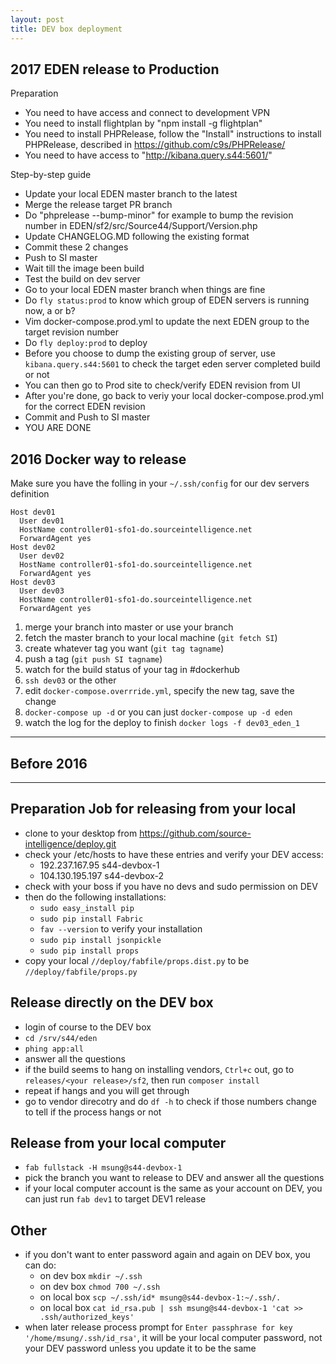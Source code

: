 ```yaml
---
layout: post
title: DEV box deployment
---
```


## 2017 EDEN release to Production

Preparation

* You need to have access and connect to development VPN
* You need to install flightplan by "npm install -g flightplan"
* You need to install PHPRelease, follow the "Install" instructions to install PHPRelease, described in https://github.com/c9s/PHPRelease/
* You need to have access to "http://kibana.query.s44:5601/"

Step-by-step guide

* Update your local EDEN master branch to the latest
* Merge the release target PR branch
* Do "phprelease --bump-minor" for example to bump the revision number in EDEN/sf2/src/Source44/Support/Version.php
* Update CHANGELOG.MD following the existing format
* Commit these 2 changes
* Push to SI master
* Wait till the image been build
* Test the build on dev server
* Go to your local EDEN master branch when things are fine
* Do `fly status:prod` to know which group of EDEN servers is running now, a or b?
* Vim docker-compose.prod.yml to update the next EDEN group to the target revision number
* Do `fly deploy:prod` to deploy
* Before you choose to dump the existing group of server, use `kibana.query.s44:5601` to check the target eden server completed build or not
* You can then go to Prod site to check/verify EDEN revision from UI
* After you're done, go back to veriy your local docker-compose.prod.yml for the correct EDEN revision
* Commit and Push to SI master
* YOU ARE DONE

## 2016 Docker way to release

Make sure you have the folling in your `~/.ssh/config` for our dev servers definition

```
Host dev01
  User dev01
  HostName controller01-sfo1-do.sourceintelligence.net
  ForwardAgent yes
Host dev02
  User dev02
  HostName controller01-sfo1-do.sourceintelligence.net
  ForwardAgent yes
Host dev03
  User dev03
  HostName controller01-sfo1-do.sourceintelligence.net
  ForwardAgent yes
```

1. merge your branch into master or use your branch
2. fetch the master branch to your local machine (`git fetch SI`)
3. create whatever tag you want (`git tag tagname`)
4. push a tag (`git push SI tagname`)
5. watch for the build status of your tag in #dockerhub 
6. `ssh dev03` or the other
7. edit `docker-compose.overrride.yml`, specify the new tag, save the change
8. `docker-compose up -d` or you can just `docker-compose up -d eden`
9. watch the log for the deploy to finish `docker logs -f dev03_eden_1`




   

---

## Before 2016

---

## Preparation Job for releasing from your local
* clone to your desktop from https://github.com/source-intelligence/deploy.git
* check your /etc/hosts to have these entries and verify your DEV access:
    * 192.237.167.95  s44-devbox-1
    * 104.130.195.197 s44-devbox-2
* check with your boss if you have no devs and sudo permission on DEV
* then do the following installations:
    * `sudo easy_install pip`
    * `sudo pip install Fabric`
    * `fav --version` to verify your installation
    * `sudo pip install jsonpickle`
    * `sudo pip install props`
* copy your local `//deploy/fabfile/props.dist.py` to be `//deploy/fabfile/props.py`

## Release directly on the DEV box
* login of course to the DEV box
* `cd /srv/s44/eden`
* `phing app:all`
* answer all the questions
* if the build seems to hang on installing vendors, `Ctrl+c` out, go to `releases/<your release>/sf2`, then run `composer install`
* repeat if hangs and you will get through
* go to vendor direcotry and do `df -h` to check if those numbers change to tell if the process hangs or not


## Release from your local computer
* `fab fullstack -H msung@s44-devbox-1`
* pick the branch you want to release to DEV and answer all the questions
* if your local computer account is the same as your account on DEV, you can just run `fab dev1` to target DEV1 release

## Other

* if you don't want to enter password again and again on DEV box, you can do:
    * on dev box `mkdir ~/.ssh`
    * on dev box `chmod 700 ~/.ssh`
    * on local box `scp ~/.ssh/id* msung@s44-devbox-1:~/.ssh/.` 
    * on local box `cat id_rsa.pub | ssh msung@s44-devbox-1 'cat >> .ssh/authorized_keys'`
* when later release process prompt for `Enter passphrase for key '/home/msung/.ssh/id_rsa'`, it will be your local computer password, not your DEV password unless you update it to be the same





